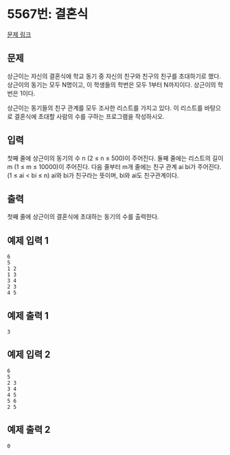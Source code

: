 # 5567번: 결혼식

[문제 링크](https://www.acmicpc.net/problem/5567)

## 문제  
상근이는 자신의 결혼식에 학교 동기 중 자신의 친구와 친구의 친구를 초대하기로 했다. 상근이의 동기는 모두 N명이고, 이 학생들의 학번은 모두 1부터 N까지이다. 상근이의 학번은 1이다.

상근이는 동기들의 친구 관계를 모두 조사한 리스트를 가지고 있다. 이 리스트를 바탕으로 결혼식에 초대할 사람의 수를 구하는 프로그램을 작성하시오.

## 입력  
첫째 줄에 상근이의 동기의 수 n (2 ≤ n ≤ 500)이 주어진다. 둘째 줄에는 리스트의 길이 m (1 ≤ m ≤ 10000)이 주어진다. 다음 줄부터 m개 줄에는 친구 관계 ai bi가 주어진다. (1 ≤ ai < bi ≤ n) ai와 bi가 친구라는 뜻이며, bi와 ai도 친구관계이다. 

## 출력  
첫째 줄에 상근이의 결혼식에 초대하는 동기의 수를 출력한다.

## 예제 입력 1
```
6
5
1 2
1 3
3 4
2 3
4 5
```

## 예제 출력 1  
```
3
```

## 예제 입력 2
```
6
5
2 3
3 4
4 5
5 6
2 5
```

## 예제 출력 2
```
0
```